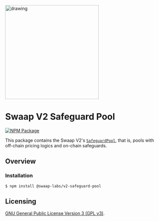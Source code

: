 <img src="https://docs.swaap.finance/img/brand.png" alt="drawing" width="300"/>

# Swaap V2 Safeguard Pool

[![NPM Package](https://img.shields.io/npm/v/@swaap-labs/v2-safeguard-pool.svg)](https://www.npmjs.org/package/@swaap-labs/v2-safeguard-pool)

This package contains the Swaap V2's [`SafeguardPool`](./contracts/SafeguardPool.sol), that is, pools with off-chain pricing logics and on-chain safeguards.

## Overview

### Installation

```console
$ npm install @swaap-labs/v2-safeguard-pool
```

## Licensing

[GNU General Public License Version 3 (GPL v3)](../../LICENSE).
